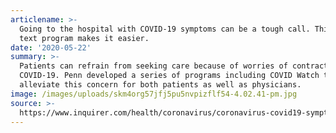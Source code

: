 ```yaml
---
articlename: >-
  Going to the hospital with COVID-19 symptoms can be a tough call. This Penn
  text program makes it easier.
date: '2020-05-22'
summary: >-
  Patients can refrain from seeking care because of worries of contracting
  COVID-19. Penn developed a series of programs including COVID Watch to help
  alleviate this concern for both patients as well as physicians.
image: /images/uploads/skm4org57jfj5pu5nvpizflf54-4.02.41-pm.jpg
source: >-
  https://www.inquirer.com/health/coronavirus/coronavirus-covid19-symptoms-hospital-er-hypoxia-20200522.html
---
```



